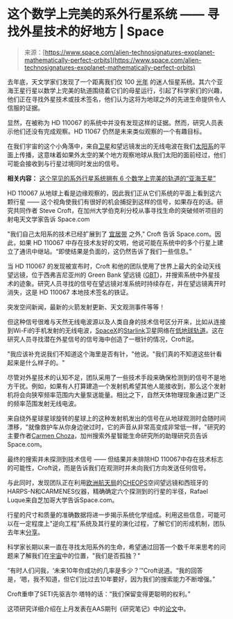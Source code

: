 <!--yml

类别：未分类

日期：2024-05-29 13:27:12

-->

# 这个数学上完美的系外行星系统 —— 寻找外星技术的好地方 | Space

> 来源：[https://www.space.com/alien-technosignatures-exoplanet-mathematically-perfect-orbits](https://www.space.com/alien-technosignatures-exoplanet-mathematically-perfect-orbits)

去年底，天文学家们发现了一个距离我们仅 100 [光年](https://www.space.com/light-year.html) 的迷人恒星系统。其六个亚海王星行星以数学上完美的轨道围绕着它们的母星运行，引起了科学家们的兴趣，他们正在寻找外星技术或技术签名，他们认为这将为地球之外的先进生命提供令人信服的证据。

显然，在被称为 HD 110067 的系统中并没有发现这样的证据。然而，研究人员表示他们还没有完成观察。HD 11067 仍然是未来类似观察的一个有趣目标。

在我们宇宙的这个小角落中，来自[卫星](https://www.space.com/24839-satellites.html)和望远镜发出的无线电波在我们[太阳系](https://www.space.com/16080-solar-system-planets.html)的平面上传播，这意味着如果外太空的某个地方观察地球从我们太阳的面前经过，他们可能会接收到与行星过境同时发出的信号。

**相关内容：** [这个罕见的系外行星系统拥有 6 个数学上完美的轨道的“亚海王星”](https://www.space.com/six-sub-neptunes-found-100-light-years-from-earth)

HD 110067 从地球上看是边缘观察的，因此我们正从它们系统的平面上看到这六颗行星 —— 这个视角使我们有很好的机会捕捉到这样的信号，如果存在的话。研究共同作者 Steve Croft，在加州大学伯克利分校从事寻找生命的突破倾听项目的射电天文学家告诉 Space.com

"我们自己太阳系的技术已经扩展到了 [宜居带](https://www.space.com/goldilocks-zone-habitable-area-life) 之外," Croft 告诉 Space.com。因此，如果 HD 110067 中存在技术友好的文明，他说可能在系统中的多个行星上建立了通讯中继站。“即使结果是负面的，这仍然告诉了我们一些信息。”

当 HD 110067 的发现被宣布时，Croft 和他的团队使用了世界上最大的全动天线望远镜，位于西弗吉尼亚州的 Green Bank 望远镜 ([GBT](https://www.space.com/green-bank-observatory.html))，并搜索系统中外星技术的迹象。研究人员寻找的信号在望远镜对准系统时持续存在，并在望远镜离开时消失，这是 HD 110067 本地技术签名的铁证。

突发空间新闻，最新的火箭发射更新、天文观测事件等等！

但这种信号很难与天然无线电波源以及人类自身的技术信号区分开来，比如从连接到Wi-Fi的手机发射的无线电波，[SpaceX](https://www.space.com/18853-spacex.html)的[Starlink](https://www.space.com/spacex-starlink-satellites.html)卫星网络在[低地球轨道](https://www.space.com/low-earth-orbit)。这在研究人员寻找潜在外星信号的信号海中创造了一根针的情况，Croft说。

"我应该补充说我们不知道这个海里是否有针，"他说。"我们真的不知道这些针看起来是什么样子的。"

尽管对外星技术的认知不足，团队采用了一些技术手段来确保检测到的信号不是地方干扰。例如，如果有人打算建造一个发射机希望其他人能接收到，那么这个发射机将会向狭窄频率范围内大量泵送能量。相比之下，自然天体物理现象通过更广泛的频率范围发射无线电波。

来自绕外星球星球旋转的星球上的这种发射机发出的信号在从地球观测时会随时间漂移，"就像救护车从你身边驶过时，它的声音从非常高变成非常低一样，"研究的主要作者[Carmen Choza](https://www.linkedin.com/in/carmen-choza-28437422b/)，加州搜索外星智能生命研究所的助理研究员告诉Space.com。

最终的搜索并未探测到技术信号 —— 但结果并未排除HD 110067中存在技术标志的可能性，Croft说，而是告诉我们在观测时并未向我们方向发送任何信号。

与此同时，发现团队正在利用[欧洲航天局](https://www.space.com/22562-european-space-agency.html)的[CHEOPS](https://www.space.com/36144-cheops-exoplanet-satellite.html)空间望远镜和西班牙的HARPS-N和CARMENES仪器，精确确定六个探测到的行星的半径，Rafael Luque来自芝加哥大学告诉Space.com。

行星的尺寸和质量的准确数据将进一步揭示系统化学组成。利用这些信息，可能可以在一定程度上"逆向工程"系统及其行星的演化过程，了解它们的形成机制，团队去年末[分享](https://www.space.com/six-sub-neptunes-found-100-light-years-from-earth)。

科学家长期以来一直在寻找太阳系外的生命，希望通过回答一个数千年来思考的问题来了解我们在[宇宙](https://www.space.com/52-the-expanding-universe-from-the-big-bang-to-today.html)中的位置，"我们是否孤独？"

“有时人们问我，‘未来10年你成功的几率是多少？’”Croft说道。“我的回答是，‘嗯，我不知道，但它们比过去10年要好，因为我们的搜索能力不断增强。”

Croft重申了SETI先驱吉尔·塔特的话：“我们保留变得更聪明的权利。”

这项研究详细介绍在上月发表在AAS期刊《研究笔记》中的[论文](https://iopscience.iop.org/article/10.3847/2515-5172/ad235f)中。
